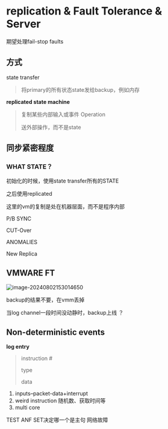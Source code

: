 # replication & Fault Tolerance & Server

期望处理fail-stop faults

 ## 方式



state transfer

> 将primary的所有状态state发给backup，例如内存

**replicated state machine**

> 复制某些内部输入或事件  Operation
>
> 送外部操作，而不是state

  

## 同步紧密程度



### WHAT STATE？

初始化的时候，使用state transfer所有的STATE

之后使用replicated

 

这里的vm的复制是处在机器层面，而不是程序内部



P/B SYNC

CUT-Over

ANOMALIES

New Replica



## VMWARE FT

![image-20240802153014650](https://zilong-blog-butterfly.oss-cn-shanghai.aliyuncs.com/article/image-20240802153014650.png)

backup的结果不要，在vmm丢掉



当log channel一段时间没动静时，backup上线 ？



## Non-deterministic events

**log entry** 

> instruction #
>
> type
>
> data 

1. inputs–packet-data+interrupt
2. weird instruction 随机数、获取时间等
3. multi core



TEST ANF SET决定哪一个是主句  网络故障

